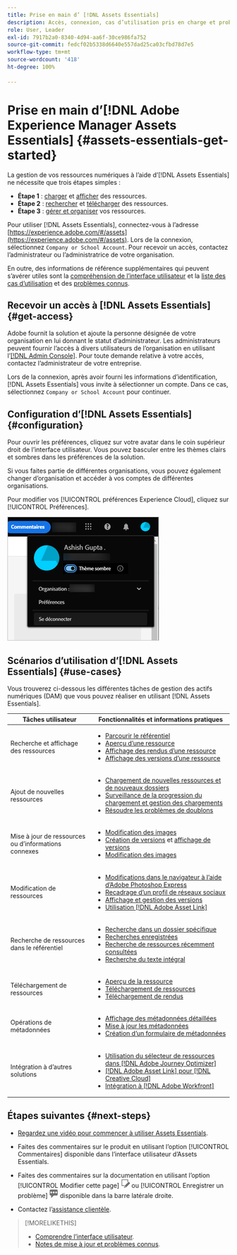 ```yaml
---
title: Prise en main d’ [!DNL Assets Essentials]
description: Accès, connexion, cas d’utilisation pris en charge et problèmes connus dans [!DNL Assets Essentials].
role: User, Leader
exl-id: 7917b2a0-8340-4d94-aa6f-30ce986fa752
source-git-commit: fedcf02b5338d6640e557dad25ca03cfbd78d7e5
workflow-type: tm+mt
source-wordcount: '418'
ht-degree: 100%

---
```


# Prise en main d’[!DNL Adobe Experience Manager Assets Essentials] {#assets-essentials-get-started}

<!-- TBD: Make links for these steps. -->

La gestion de vos ressources numériques à l’aide d’[!DNL Assets Essentials] ne nécessite que trois étapes simples :

* **Étape 1** : [charger](/help/using/add-delete.md) et [afficher](/help/using/navigate-view.md) des ressources.
* **Étape 2** : [rechercher](/help/using/search.md) et [télécharger](/help/using/manage-organize.md#download) des ressources.
* **Étape 3** : [gérer et organiser](/help/using/manage-organize.md) vos ressources.

Pour utiliser [!DNL Assets Essentials], connectez-vous à l’adresse [https://experience.adobe.com/#/assets](https://experience.adobe.com/#/assets). Lors de la connexion, sélectionnez `Company or School Account`. Pour recevoir un accès, contactez l’administrateur ou l’administratrice de votre organisation.

En outre, des informations de référence supplémentaires qui peuvent s’avérer utiles sont la [compréhension de l’interface utilisateur](/help/using/navigate-view.md) et la [liste des cas d’utilisation](#use-cases) <!-- TBD: [supported file types](/help/using/supported-file-formats.md), --> et des [problèmes connus](/help/using/release-notes.md#known-issues).

## Recevoir un accès à [!DNL Assets Essentials] {#get-access}

Adobe fournit la solution et ajoute la personne désignée de votre organisation en lui donnant le statut d’administrateur. Les administrateurs peuvent fournir l’accès à divers utilisateurs de l’organisation en utilisant l’[[!DNL Admin Console]](https://helpx.adobe.com/fr/enterprise/using/admin-console.html). Pour toute demande relative à votre accès, contactez l’administrateur de votre entreprise.

Lors de la connexion, après avoir fourni les informations d’identification, [!DNL Assets Essentials] vous invite à sélectionner un compte. Dans ce cas, sélectionnez `Company or School Account` pour continuer.

## Configuration d’[!DNL Assets Essentials] {#configuration}

Pour ouvrir les préférences, cliquez sur votre avatar dans le coin supérieur droit de l’interface utilisateur. Vous pouvez basculer entre les thèmes clairs et sombres dans les préférences de la solution.

Si vous faites partie de différentes organisations, vous pouvez également changer d’organisation et accéder à vos comptes de différentes organisations.

Pour modifier vos [!UICONTROL préférences Experience Cloud], cliquez sur [!UICONTROL Préférences].

![Préférence pour changer de thème (sombre ou clair)](assets/theme-change.png)

## Scénarios d’utilisation d’[!DNL Assets Essentials]  {#use-cases}

Vous trouverez ci-dessous les différentes tâches de gestion des actifs numériques (DAM) que vous pouvez réaliser en utilisant [!DNL Assets Essentials].

| Tâches utilisateur | Fonctionnalités et informations pratiques |
|-----|------|
| Recherche et affichage des ressources | <ul> <li>[Parcourir le référentiel](/help/using/navigate-view.md#view-assets-and-details) </li> <li> [Aperçu d’une ressource](/help/using/navigate-view.md#preview-assets) <li> [Affichage des rendus d’une ressource](/help/using/add-delete.md#renditions) </li> <li>[Affichage des versions d’une ressource](/help/using/manage-organize.md#view-versions)</li></ul> |
| Ajout de nouvelles ressources | <ul> <li>[Chargement de nouvelles ressources et de nouveaux dossiers](/help/using/add-delete.md#add-assets)</li> <li>[Surveillance de la progression du chargement et gestion des chargements](/help/using/add-delete.md#upload-progress)</li> <li>[Résoudre les problèmes de doublons](/help/using/add-delete.md#resolve-upload-fails)</li> </ul> |
| Mise à jour de ressources ou d’informations connexes | <ul> <li>[Modification des images](/help/using/edit-images.md)</li> <li>[Création de versions](/help/using/manage-organize.md#create-versions) et [affichage de versions](/help/using/manage-organize.md#view-versions)</li> <li>[Modification des images](/help/using/edit-images.md)</li> </ul> |
| Modification de ressources | <ul> <li>[Modifications dans le navigateur à l’aide d’Adobe Photoshop Express](/help/using/edit-images.md)</li> <li>[Recadrage d’un profil de réseaux sociaux](/help/using/edit-images.md#crop-straighten-images)</li> <li>[Affichage et gestion des versions](/help/using/manage-organize.md#view-versions)</li> <li>[Utilisation [!DNL Adobe Asset Link]](/help/using/integration.md#integrations)</ul></ul> |
| Recherche de ressources dans le référentiel | <ul> <li>[Recherche dans un dossier spécifique](/help/using/search.md#refine-search-results)</li> <li>[Recherches enregistrées](/help/using/search.md#saved-search)</li> <li>[Recherche de ressources récemment consultées](/help/using/search.md)</li> <li>[Recherche du texte intégral](/help/using/search.md) |
| Téléchargement de ressources | <ul> <li> [Aperçu de la ressource](/help/using/navigate-view.md#preview-assets) </li> <li> [Téléchargement de ressources](/help/using/manage-organize.md#download) <li> [Téléchargement de rendus](/help/using/add-delete.md#renditions) </li></ul> |
| Opérations de métadonnées | <ul> <li>[Affichage des métadonnées détaillées](/help/using/metadata.md) </li> <li> [Mise à jour les métadonnées](/help/using/metadata.md#update-metadata)</li> <li> [Création d’un formulaire de métadonnées](/help/using/metadata.md#metadata-forms) </li> </ul> |
| Intégration à d’autres solutions | <ul> <li>[Utilisation du sélecteur de ressources dans  [!DNL Adobe Journey Optimizer]](/help/using/integration.md)</li> <li>[[!DNL Adobe Asset Link] pour [!DNL Creative Cloud]](/help/using/integration.md)</li> <li>[Intégration à [!DNL Adobe Workfront]](/help/using/integration.md)</li> </ul> |

## Étapes suivantes {#next-steps}

* [Regardez une vidéo pour commencer à utiliser Assets Essentials](https://experienceleague.adobe.com/docs/experience-manager-learn/assets-essentials/getting-started.html?lang=fr).

* Faites des commentaires sur le produit en utilisant l’option [!UICONTROL Commentaires] disponible dans l’interface utilisateur d’Assets Essentials.

* Faites des commentaires sur la documentation en utilisant l’option [!UICONTROL Modifier cette page] ![modifier la page](assets/do-not-localize/edit-page.png) ou [!UICONTROL Enregistrer un problème] ![créer un problème GitHub](assets/do-not-localize/github-issue.png) disponible dans la barre latérale droite.

* Contactez l’[assistance clientèle](https://experienceleague.adobe.com/?support-solution=General&amp;lang=fr#support).


<!--TBD: Merge the below rows in the table when the use cases are documented/available.

| How do I delete assets? | <ul> <li>[Delete assets](/help/using/manage-organize.md)</li> <li>Recover deleted assets</li> <li>Permanently delete assets</li> </ul> |
| How do I share assets or find shared assets? | <ul> <li>Shared by me</li> <li>Shared with me</li> <li>Share for comments and review</li> <li>Unshare assets</li> </ul> |
| How do I collaborate with others and get my assets reviewed | <ul> <li>Share for review</li> <li>Provide comments. Resolve and filter comments</li> <li>Annotations on images</li> <li>Assign tasks to specific users and prioritize</li> </ul> |

-->

<!-- 

## ![feedback icon](assets/do-not-localize/feedback-icon.png) Provide product feedback {#provide-feedback}

Adobe welcomes feedback about the solution. To provide feedback without even switching your working application, use the [!UICONTROL Feedback] option in the user interface. It also lets you attach files such as screenshots or video recording of an issue.

  ![feedback option in the interface](assets/feedback-panel.png)

To provide feedback for documentation, click [!UICONTROL Edit this page] ![edit the page](assets/do-not-localize/edit-page.png) or [!UICONTROL Log an issue] ![create a GitHub issue](assets/do-not-localize/github-issue.png) from the right sidebar. You can do one of the following: 

* Make the content updates and submit a GitHub pull request.
* Create an issue or ticket in GitHub. Retain the automatically populated article name when creating an issue.

-->

>[!MORELIKETHIS]
>
>* [Comprendre l’interface utilisateur](/help/using/navigate-view.md).
>* [Notes de mise à jour et problèmes connus](/help/using/release-notes.md).

<!-- TBD: 
>* [Supported file types](/help/using/supported-file-formats.md).
-->
